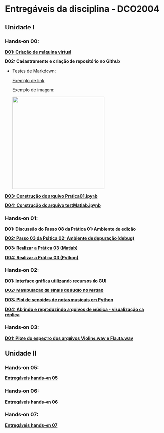 # Entregáveis da disciplina - DCO2004
## Unidade I

### Hands-on 00:

[**D01: Criação de máquina virtual**](https://github.com/luciananobrega/luciana_DCO2004/blob/master/h00/printVirtualMachine.PNG)


**D02: Cadastramento e criação de repositório no Github**

- Testes de Markdown:

  [Exemplo de link](https://github.com/)

  Exemplo de imagem:
  
  <img src="http://www.molecularecologist.com/wp-content/uploads/2013/11/github-logo.jpg" width="300">


[**D03: Construção do arquivo Pratica01.ipynb**]( http://nbviewer.jupyter.org/github/luciananobrega/luciana_DCO2004/blob/master/h00/pratica1.ipynb )

[**D04: Construção do arquivo testMatlab.ipynb**](http://nbviewer.jupyter.org/github/luciananobrega/luciana_DCO2004/blob/master/h00/testMatlab.ipynb)

### Hands-on 01:

[**D01: Discussão do Passo 08 da Prática 01: Ambiente de edição**](https://nbviewer.jupyter.org/github/luciananobrega/luciana_DCO2004/blob/master/h01/D01.ipynb)

[**D02: Passo 03 da Prática 02: Ambiente de depuração (debug)**](https://nbviewer.jupyter.org/github/luciananobrega/luciana_DCO2004/blob/master/h01/D02.ipynb)

[**D03: Realizar a Prática 03 (Matlab)**](https://nbviewer.jupyter.org/github/luciananobrega/luciana_DCO2004/blob/master/h01/D03.ipynb)

[**D04: Realizar a Prática 03 (Python)**](https://nbviewer.jupyter.org/github/luciananobrega/luciana_DCO2004/blob/master/h01/D04.ipynb)

### Hands-on 02:
[**D01: Interface gráfica utilizando recursos do GUI**](http://nbviewer.jupyter.org/github/luciananobrega/luciana_DCO2004/tree/master/h02/GUI/)

[**D02: Manipulação de sinais de áudio no Matlab**](http://nbviewer.jupyter.org/github/luciananobrega/luciana_DCO2004/blob/master/h02/Entrega_h02.ipynb)

[**D03: Plot de senoides de notas musicais em Python**](http://nbviewer.jupyter.org/github/luciananobrega/luciana_DCO2004/blob/master/h02/Entrega_h02.ipynb)

[**D04: Abrindo e reproduzindo arquivos de música - visualização da réplica**](http://nbviewer.jupyter.org/github/luciananobrega/luciana_DCO2004/blob/master/h02/Entrega_h02.ipynb)

### Hands-on 03:
[**D01: Plote do espectro dos arquivos Violino.wav e Flauta.wav**](http://nbviewer.jupyter.org/github/luciananobrega/luciana_DCO2004/blob/master/h03/Entrega_h03.ipynb)

## Unidade II

### Hands-on 05:
[**Entregáveis hands-on 05**](http://nbviewer.jupyter.org/github/luciananobrega/luciana_DCO2004/blob/master/h05/Entrega_h05.ipynb)

### Hands-on 06:
[**Entregáveis hands-on 06**](http://nbviewer.jupyter.org/github/luciananobrega/luciana_DCO2004/blob/master/h06/Entrega_h06.ipynb)

### Hands-on 07:
[**Entregáveis hands-on 07**](http://nbviewer.jupyter.org/github/luciananobrega/luciana_DCO2004/blob/master/h07/Entrega_h07.ipynb)

